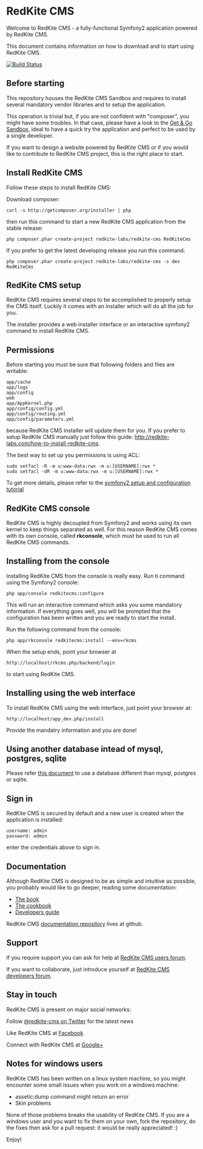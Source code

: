 RedKite CMS
===========
Welcome to RedKite CMS - a fully-functional Symfony2 application powered by
RedKite CMS.

This document contains information on how to download and to start using RedKite CMS.

[![Build Status](https://secure.travis-ci.org/redkite-labs/RedKiteCms.png)](http://travis-ci.org/redkite-labs/RedKiteCms)

Before starting
---------------
This repository houses the RedKite CMS Sandbox and requires to install several mandatory vendor
libraries and to setup the application.

This operation is trivial but, if you are not confident with "composer", you might have some troubles.
In that case, please have a look to the [Get & Go Sandbox](http://redkite-labs.com/download-get-and-go-redkite-cms-sandbox),
ideal to have a quick try the application and perfect to be used by a single developer.

If you want to design a website powered by RedKite CMS or if you would like to contribute to RedKite CMS project,
this is the right place to start.


Install RedKite CMS
-------------------
Follow these steps to install RedKite CMS:

Download composer:

    curl -s http://getcomposer.org/installer | php

then run this command to start a new RedKite CMS application from the stable release:

    php composer.phar create-project redkite-labs/redkite-cms RedKiteCms

If you prefer to get the latest developing release you run this command:

    php composer.phar create-project redkite-labs/redkite-cms -s dev RedKiteCms


RedKite CMS setup
-----------------
RedKite CMS requires several steps to be accomplished to properly setup the CMS itself. Luckily
it comes with an installer which will do all the job for you.

The installer provides a web installer interface or an interactive symfony2 command to install
RedKite CMS.

Permissions
-----------
Before starting you must be sure that following folders and files are writable:

    app/cache
    app/logs
    app/config
    web
    app/AppKernel.php
    app/config/config.yml
    app/config/routing.yml
    app/config/parameters.yml
 
because RedKite CMS installer will update them for you. If you prefer to setup RedKite CMS manually just
follow this guide: http://redkite-labs.com/how-to-install-redkite-cms.

The best way to set up you permissions is using ACL:

    sudo setfacl -R -m u:www-data:rwx -m u:[USERNAME]:rwx *
    sudo setfacl -dR -m u:www-data:rwx -m u:[USERNAME]:rwx *

To get more details, please refer to the [symfony2 setup and configuration tutorial](http://symfony.com/doc/current/book/installation.html#configuration-and-setup)

RedKite CMS console
-------------------
RedKite CMS is highly decoupled from Symfony2 and works using its own kernel to keep things separated as well. For this reason
RedKite CMS comes with its own console, called **rkconsole**, which must be used to run all RedKite CMS commands.

Installing from the console
---------------------------
Installing RedKite CMS from the console is really easy. Run ti command using the Symfony2 console:

    php app/console redkitecms:configure

This will run an interactive command which asks you some mandatory information. If everything goes well,
you will be prompted that the configuration has been written and you are ready to start the install.

Run the following command from the console:
    
    php app/rkconsole redkitecms:install --env=rkcms

When the setup ends, point your browser at

    http://localhost/rkcms.php/backend/login

to start using RedKite CMS.


Installing using the web interface
----------------------------------
To install RedKite CMS using the web interface, just point your browser at:

    http://localhost/app_dev.php/install

Provide the mandatry information and you are done!


Using another database intead of mysql, postgres, sqlite
--------------------------------------------------------

Please refer [this document](http://redkitelabs/rkcms_dev.php/backend/en/download-redkite-cms-sandbox#use-another-database-instead-of-mysql-postgres-or-sqlite) to use a database different than mysql, postgres or sqlite.

Sign in
-------
RedKite CMS is secured by default and a new user is created when the application is 
installed:

    username: admin
    password: admin

enter the credentials above to sign in.


Documentation
-------------
Although RedKite CMS is designed to be as simple and intuitive as possible, you probably would like to go deeper, reading
some documentation:

- [The book](http://redkite-labs.com/getting-started-with-redkite-cms)
- [The cookbook](http://redkite-labs.com/redkite-cms-practical-manual-part-1)
- [Developers guide](http://redkite-labs.com/getting-started-contributing-to-redkite-cms)

RedKite CMS [documentation repository](https://github.com/redkite-labs/redkitecms-docs)
lives at github.


Support
-------
If you require support you can ask for help at [RedKite CMS users forum](https://groups.google.com/forum/#!forum/redkitecms-users).

If you want to collaborate, just introduce yourself at [RedKite CMS developers forum](https://groups.google.com/forum/#!forum/redkitecms-dev).


Stay in touch
-------------
RedKite CMS is present on major social networks:

Follow [@redkite-cms on Twitter](https://twitter.com/redkitecms) for the latest news

Like RedKite CMS at [Facebook](https://www.facebook.com/redkitecms)

Connect with RedKite CMS at [Google+](https://plus.google.com/103994964006724386514)


Notes for windows users
-----------------------
RedKite CMS has been written on a linux system machine, so you might encounter some small issues when
you work on a windows machine:

- assetic:dump command might return an error
- Skin problems

None of those problems breaks the usability of RedKite CMS. If you are a windows user and you want
to fix them on your own, fork the repository, do the fixes then ask for a pull request: it would be really
appreciated! :)

Enjoy!
